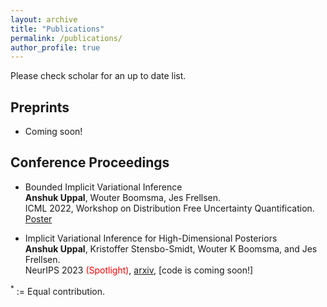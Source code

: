 ```yaml
---
layout: archive
title: "Publications"
permalink: /publications/
author_profile: true
---
```


Please check scholar for an up to date list.

## Preprints
  - Coming soon!
    
## Conference Proceedings
- Bounded Implicit Variational Inference <br>
   **Anshuk Uppal**, Wouter Boomsma, Jes Frellsen. <br>
  ICML 2022, Workshop on Distribution Free Uncertainty Quantification. [Poster](https://drive.google.com/file/d/1iEIw-g-b410OzDt0jNpNxBVVTKsFsy4Z/view?usp=share_link)

- Implicit Variational Inference for High-Dimensional Posteriors <br>
  **Anshuk Uppal**, Kristoffer Stensbo-Smidt, Wouter K Boomsma, and Jes Frellsen. <br>
  NeurIPS 2023 <span style="color: red;">(Spotlight)</span>, [arxiv](https://arxiv.org/abs/2310.06643), [code is coming soon!]
  

$^*$ := Equal contribution.
